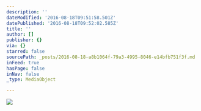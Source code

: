 ```yaml
---
description: ''
dateModified: '2016-08-18T09:51:58.501Z'
datePublished: '2016-08-18T09:52:02.585Z'
title: ''
author: []
publisher: {}
via: {}
starred: false
sourcePath: _posts/2016-08-18-a8b1064f-79a3-4995-8046-e14bfb751f3f.md
inFeed: true
hasPage: false
inNav: false
_type: MediaObject

---
```

![](https://the-grid-user-content.s3-us-west-2.amazonaws.com/f3452d76-4c79-44d8-8f2c-1d7e7d68d56a.jpg)
